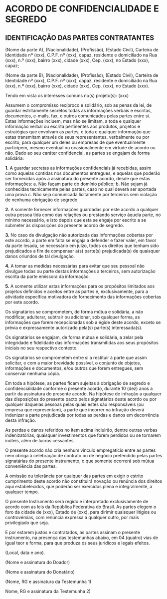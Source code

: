 # ACORDO DE CONFIDENCIALIDADE E SEGREDO

## IDENTIFICAÇÃO DAS PARTES CONTRATANTES

(Nome da parte A), (Nacionalidade), (Profissão), (Estado Civil), Carteira de Identidade nº (xxx), C.P.F. nº (xxx), capaz, residente e domiciliado na Rua (xxx), n.º (xxx), bairro (xxx), cidade (xxx), Cep. (xxx), no Estado (xxx), capaz;

(Nome da parte B), (Nacionalidade), (Profissão), (Estado Civil), Carteira de Identidade nº (xxx), C.P.F. nº (xxx), capaz, residente e domiciliado na Rua (xxx), n.º (xxx), bairro (xxx), cidade (xxx), Cep. (xxx), no Estado (xxx).

Tendo em vista os interesses comuns no(s) projeto(s): (xxx)

Assumem o compromisso recíproco e solidário, sob as penas da lei, de guardar estritamente secretos todas as informações verbais e escritas, documentos, e-mails, fax, e outros comunicados pelas partes entre si. Estas informações incluem, mas não se limitam, a toda e qualquer informação verbal ou escrita pertinentes aos produtos, projetos e estratégias que envolvam as partes, e toda e qualquer informação que estas transmitam através de seus representantes, verbalmente ou por escrito, para qualquer um deles ou empresas de que eventualmente participem, mesmo eventual ou ocasionalmente em virtude de acordo ou não.
Dado ao seu caráter confidencial, as partes se engajam de forma solidária:

**1.** A guardar secretas as informações confidenciais já recebidas, assim como aquelas contidas nos documentos entregues, e aquelas que poderão ser fornecidas após a assinatura do presente acordo, desde que estas informações:
a. Não façam parte do domínio público;
b. Não sejam já conhecidas tecnicamente pelas partes, caso no qual deverá ser aportada uma prova
c. Não seja comunicada licitamente por terceiros sem violação de nenhuma obrigação de segredo

**2.** A somente fornecer informações guardadas por este acordo a qualquer outra pessoa tida como das relações ou prestando serviço àquela parte, no mínimo necessário, e isto depois que esta se engaje por escrito a se submeter às disposições do presente acordo de segredo.

**3.** No caso de divulgação não autorizada das informações cobertas por este acordo, a parte em falta se engaja a defender e fazer valer, em favor da parte lesada, se necessário em juízo, todos os direitos que tenham sido prejudicados a fim de compensar a(s) parte(s) prejudicada(s) de quaisquer danos oriundos de tal divulgação.

**4.** A tomar as medidas necessárias para evitar que seu pessoal não divulgue todas ou parte destas informações a terceiros, sem autorização escrita da parte emissora da informação.

**5.** A somente utilizar estas informações para os propósitos limitados aos projetos definidos e aceitos entre as partes e, exclusivamente, para a atividade específica motivadora do fornecimento das informações cobertas por este acordo.

Os signatários se comprometem, de forma mútua e solidária, a não modificar, adulterar, subtrair ou adicionar, sob qualquer forma, as informações que forem recepcionadas sob a égide deste acordo, exceto se prévia e expressamente autorizado pela(s) parte(s) interessada(s).

Os signatários se engajam, de forma mútua e solidária, a zelar pela integridade e fidelidade das informações transmitidas aos seus propósitos iniciais no seu respectivo contexto.

Os signatários se comprometem entre si a restituir à parte que assim solicitar, e com a maior brevidade possível, o conjunto de objetos, informações e documentos, e/ou outros que forem entregues, sem conservar nenhuma cópia.

Em toda a hipótese, as partes ficam sujeitas à obrigação de segredo e confidencialidade conforme o presente acordo, durante 10 (dez) anos a partir da assinatura do presente acordo.
Na hipótese de infração a qualquer das disposições do presente pacto pelos signatários deste acordo ou por qualquer daquelas pessoas pelas quais estes são responsáveis (ou empresa que representam), a parte que incorrer na infração deverá indenizar a parte prejudicada por todas as perdas e danos em decorrência desta infração.

As perdas e danos referidos no item acima incluirão, dentre outras verbas indenizatórias, quaisquer investimentos que forem perdidos ou se tornarem inúteis, além de lucros cessantes.

O presente acordo não cria nenhum vínculo empregatício entre as partes nem obriga à celebração de contrato ou de negócio pretendido pelas partes signatárias do presente instrumento, o que somente ocorrerá sob mútua conveniência das partes.

A omissão ou tolerância por qualquer das partes em exigir o estrito cumprimento deste acordo não constituirá novação ou renúncia dos direitos aqui estabelecidos, que poderão ser exercidos plena e integralmente, a qualquer tempo.

O presente Instrumento será regido e interpretado exclusivamente de acordo com as leis da República Federativa do Brasil. As partes elegem o foro da cidade de (xxx), Estado de (xxx), para dirimir quaisquer litígios ou controvérsias, com renúncia expressa a qualquer outro, por mais privilegiado que seja.

E por estarem justos e contratados, as partes assinam o presente instrumento, na presença das testemunhas abaixo, em 04 (quatro) vias de igual teor e forma, para que produza os seus jurídicos e legais efeitos.

(Local, data e ano).

(Nome e assinatura do Doador)

(Nome e assinatura do Donatário)

(Nome, RG e assinatura da Testemunha 1)

Nome, RG e assinatura da Testemunha 2)
